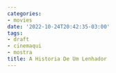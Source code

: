 ```yaml
---
categories:
- movies
date: '2022-10-24T20:42:35-03:00'
tags:
- draft
- cinemaqui
- mostra
title: A Historia De Um Lenhador
---
```

